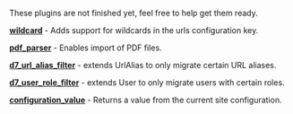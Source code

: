 These plugins are not finished yet, feel free to help get them ready.

**[wildcard](https://www.drupal.org/project/migrate%5Fplus/issues/2921374)** \- Adds support for wildcards in the urls configuration key.

**[pdf\_parser](https://www.drupal.org/project/migrate%5Fplus/issues/3019758)** \- Enables import of PDF files.

**[d7\_url\_alias\_filter](https://www.drupal.org/project/migrate%5Fplus/issues/3063778)** \- extends UrlAlias to only migrate certain URL aliases.

**[d7\_user\_role\_filter](https://www.drupal.org/project/migrate%5Fplus/issues/3057685)** \- extends User to only migrate users with certain roles.

**[configuration\_value](https://www.drupal.org/project/migrate%5Fplus/issues/3117216)** \- Returns a value from the current site configuration.